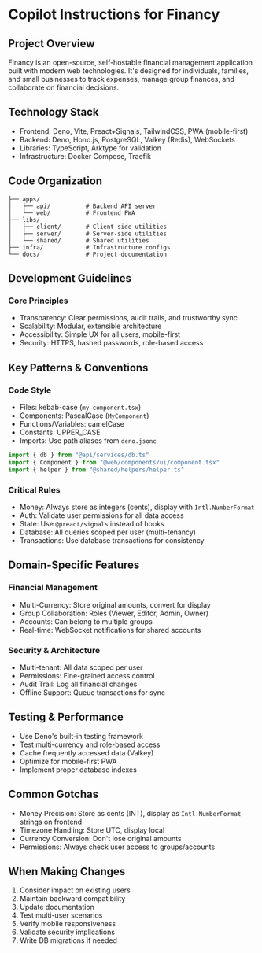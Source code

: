 # Copilot Instructions for Financy

## Project Overview

Financy is an open-source, self-hostable financial management application built with modern web technologies. It's designed for individuals, families, and small businesses to track expenses, manage group finances, and collaborate on financial decisions.

## Technology Stack

- Frontend: Deno, Vite, Preact+Signals, TailwindCSS, PWA (mobile-first)
- Backend: Deno, Hono.js, PostgreSQL, Valkey (Redis), WebSockets
- Libraries: TypeScript, Arktype for validation
- Infrastructure: Docker Compose, Traefik

## Code Organization

```
├── apps/
│   ├── api/          # Backend API server
│   └── web/          # Frontend PWA
├── libs/
│   ├── client/       # Client-side utilities
│   ├── server/       # Server-side utilities
│   └── shared/       # Shared utilities
├── infra/            # Infrastructure configs
└── docs/             # Project documentation
```

## Development Guidelines

### Core Principles
- Transparency: Clear permissions, audit trails, and trustworthy sync
- Scalability: Modular, extensible architecture
- Accessibility: Simple UX for all users, mobile-first
- Security: HTTPS, hashed passwords, role-based access

## Key Patterns & Conventions

### Code Style
- Files: kebab-case (`my-component.tsx`)
- Components: PascalCase (`MyComponent`)
- Functions/Variables: camelCase
- Constants: UPPER_CASE
- Imports: Use path aliases from `deno.jsonc`

```typescript
import { db } from "@api/services/db.ts"
import { Component } from "@web/components/ui/component.tsx"
import { helper } from "@shared/helpers/helper.ts"
```

### Critical Rules
- Money: Always store as integers (cents), display with `Intl.NumberFormat`
- Auth: Validate user permissions for all data access
- State: Use `@preact/signals` instead of hooks
- Database: All queries scoped per user (multi-tenancy)
- Transactions: Use database transactions for consistency

## Domain-Specific Features

### Financial Management
- Multi-Currency: Store original amounts, convert for display
- Group Collaboration: Roles (Viewer, Editor, Admin, Owner)
- Accounts: Can belong to multiple groups
- Real-time: WebSocket notifications for shared accounts

### Security & Architecture
- Multi-tenant: All data scoped per user
- Permissions: Fine-grained access control
- Audit Trail: Log all financial changes
- Offline Support: Queue transactions for sync

## Testing & Performance
- Use Deno's built-in testing framework
- Test multi-currency and role-based access
- Cache frequently accessed data (Valkey)
- Optimize for mobile-first PWA
- Implement proper database indexes

## Common Gotchas
- Money Precision: Store as cents (INT), display as `Intl.NumberFormat` strings on frontend
- Timezone Handling: Store UTC, display local
- Currency Conversion: Don't lose original amounts
- Permissions: Always check user access to groups/accounts

## When Making Changes
1. Consider impact on existing users
2. Maintain backward compatibility
3. Update documentation
4. Test multi-user scenarios
5. Verify mobile responsiveness
6. Validate security implications
7. Write DB migrations if needed
